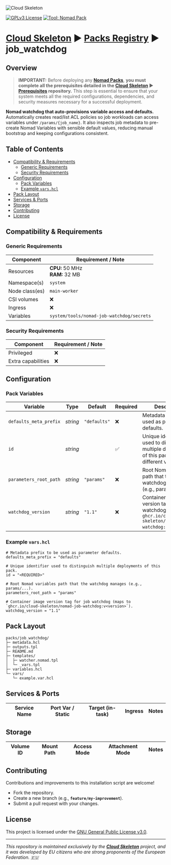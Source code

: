 ![Cloud Skeleton](../../assets/logo.jpg)

[![GPLv3 License](https://img.shields.io/badge/License-GPLv3-blue.svg)](LICENSE) [![Tool: Nomad Pack](https://img.shields.io/badge/Tool-Nomad_Pack-green)]()

# **[Cloud Skeleton][cloud-skeleton]** ► **[Packs Registry][packs-registry]**  ► **job_watchdog**

## Overview

> **IMPORTANT:** Before deploying any **[Nomad Packs][hashicorp-nomad-packs]**, **you must complete all the prerequisites detailed in the **[Cloud Skeleton][cloud-skeleton]** ► **[Prerequisites][prerequisites]** repository.** This step is essential to ensure that your system meets all the required configurations, dependencies, and security measures necessary for a successful deployment.

**Nomad watchdog that auto-provisions variable access and defaults.**  
Automatically creates read/list ACL policies so job workloads can access variables under `/params/{job_name}`. It also inspects job metadata to pre-create Nomad Variables with sensible default values, reducing manual bootstrap and keeping configurations consistent.

## Table of Contents

- [Compatibility & Requirements](#compatibility--requirements)
  - [Generic Requirements](#generic-requirements)
  - [Security Requirements](#security-requirements)
- [Configuration](#configuration)
  - [Pack Variables](#pack-variables)
  - [Example `vars.hcl`](#example-varshcl)
- [Pack Layout](#pack-layout)
- [Services & Ports](#services--ports)
- [Storage](#storage)
- [Contributing](#contributing)
- [License](#license)

## Compatibility & Requirements

### Generic Requirements

| Component      | Requirement / Note                        |
|----------------|-------------------------------------------|
| Resources      | **CPU:** 50 MHz <br> **RAM:** 32 MB       |
| Namespace(s)   | `system`                                  |
| Node class(es) | `main-worker`                             |
| CSI volumes    | ❌                                        |
| Ingress        | ❌                                        |
| Variables      | `system/tools/nomad-job-watchdog/secrets` |

### Security Requirements

| Component          | Requirement / Note |
|--------------------|--------------------|
| Privileged         | ❌                 |
| Extra capabilities | ❌                 |

## Configuration

### Pack Variables

| Variable               | Type     | Default      | Required | Description                                                                                                    |
|------------------------|----------|--------------|----------|----------------------------------------------------------------------------------------------------------------|
| `defaults_meta_prefix` | *string* | `"defaults"` | ❌       | Metadata prefix to be used as parameter defaults.                                                              |
| `id`                   | *string* |              | ✅       | Unique identifier used to distinguish multiple deployments of this pack with different variables.              |
| `parameters_root_path` | *string* | `"params"`   | ❌       | Root Nomad variables path that the watchdog manages (e.g., params/...).                                        |
| `watchdog_version`     | *string* | `"1.1"`      | ❌       | Container image version tag for job watchdog (maps to `ghcr.io/cloud-skeleton/nomad-job-watchdog:v<version>`). |

### Example `vars.hcl`

```hcl
# Metadata prefix to be used as parameter defaults.
defaults_meta_prefix = "defaults"

# Unique identifier used to distinguish multiple deployments of this pack.
id = "<REQUIRED>"

# Root Nomad variables path that the watchdog manages (e.g., params/...).
parameters_root_path = "params"

# Container image version tag for job watchdog (maps to `ghcr.io/cloud-skeleton/nomad-job-watchdog:v<version>`).
watchdog_version = "1.1"
```

## Pack Layout

```
packs/job_watchdog/
├─ metadata.hcl
├─ outputs.tpl
├─ README.md
├─ templates/
│  ├─ watcher.nomad.tpl
│  └─ _vars.tpl
├─ variables.hcl
└─ vars/
   └─ example.var.hcl
```

## Services & Ports

| Service Name | Port Var / Static | Target (in-task) | Ingress | Notes |
|--------------|-------------------|------------------|---------|-------|

## Storage

| Volume ID | Mount Path | Access Mode | Attachment Mode | Notes |
|-----------|------------|-------------|-----------------|-------|

## Contributing

Contributions and improvements to this installation script are welcome!  
- Fork the repository.  
- Create a new branch (e.g., **`feature/my-improvement`**).  
- Submit a pull request with your changes.

## License

This project is licensed under the [GNU General Public License v3.0](LICENSE).

---

*This repository is maintained exclusively by the **[Cloud Skeleton][cloud-skeleton]** project, and it was developed by EU citizens who are strong proponents of the European Federation. 🇪🇺*

<!-- Reference -->
[cloud-skeleton]: https://github.com/cloud-skeleton/
[hashicorp-nomad]: https://developer.hashicorp.com/nomad/tutorials/get-started
[hashicorp-nomad-packs]: https://developer.hashicorp.com/nomad/tools/nomad-pack
[packs-registry]: https://github.com/cloud-skeleton/packs-registry/
[prerequisites]: https://github.com/cloud-skeleton/prerequisites

